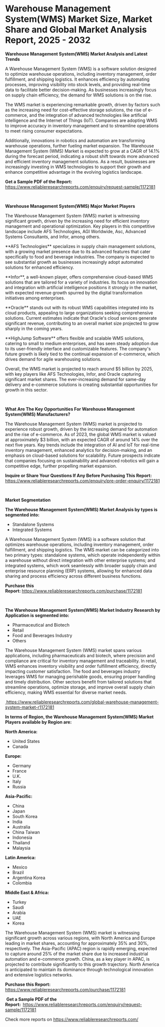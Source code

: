 <p><h1>Warehouse Management System(WMS) Market Size, Market Share and Global Market Analysis Report, 2025 - 2032</h1></p><p><strong>Warehouse Management System(WMS) Market Analysis and Latest Trends</strong></p>
<p><p>A Warehouse Management System (WMS) is a software solution designed to optimize warehouse operations, including inventory management, order fulfillment, and shipping logistics. It enhances efficiency by automating processes, improving visibility into stock levels, and providing real-time data to facilitate better decision-making. As businesses increasingly focus on supply chain efficiency, the demand for WMS solutions is on the rise.</p><p>The WMS market is experiencing remarkable growth, driven by factors such as the increasing need for cost-effective storage solutions, the rise of e-commerce, and the integration of advanced technologies like artificial intelligence and the Internet of Things (IoT). Companies are adopting WMS to improve accuracy in inventory management and to streamline operations to meet rising consumer expectations.</p><p>Additionally, innovations in robotics and automation are transforming warehouse operations, further fueling market expansion. The Warehouse Management System (WMS) Market is expected to grow at a CAGR of 14.1% during the forecast period, indicating a robust shift towards more advanced and efficient inventory management solutions. As a result, businesses are increasingly investing in WMS technologies to support their growth and enhance competitive advantage in the evolving logistics landscape.</p></p>
<p><strong>Get a Sample PDF of the Report:&nbsp;</strong> <a href="https://www.reliableresearchreports.com/enquiry/request-sample/1172181?utm_campaign=102&utm_medium=2&utm_source=Github&utm_content=ia&utm_term=11032025&utm_id=warehouse-management-systemwms">https://www.reliableresearchreports.com/enquiry/request-sample/1172181</a></p>
<p>&nbsp;</p>
<p><strong>Warehouse Management System(WMS) Major Market Players</strong></p>
<p><p>The Warehouse Management System (WMS) market is witnessing significant growth, driven by the increasing need for efficient inventory management and operational optimization. Key players in this competitive landscape include AFS Technologies, AGI Worldwide, Asc, Advanced Systems Consultants, and Infor, among others.</p><p>**AFS Technologies** specializes in supply chain management solutions, with a growing market presence due to its advanced features that cater specifically to food and beverage industries. The company is expected to see substantial growth as businesses increasingly adopt automated solutions for enhanced efficiency.</p><p>**Infor**, a well-known player, offers comprehensive cloud-based WMS solutions that are tailored for a variety of industries. Its focus on innovation and integration with artificial intelligence positions it strongly in the market, with expected revenue growth spurred by the digital transformation initiatives among enterprises.</p><p>**Oracle** stands out with its robust WMS capabilities integrated into its cloud products, appealing to large organizations seeking comprehensive solutions. Current estimates indicate that Oracle's cloud services generate significant revenue, contributing to an overall market size projected to grow sharply in the coming years.</p><p>**HighJump Software** offers flexible and scalable WMS solutions, catering to small to medium enterprises, and has seen steady adoption due to its user-friendly interface and customizable features. The company's future growth is likely tied to the continual expansion of e-commerce, which drives demand for agile warehousing solutions.</p><p>Overall, the WMS market is projected to reach around $5 billion by 2025, with key players like AFS Technologies, Infor, and Oracle capturing significant market shares. The ever-increasing demand for same-day delivery and e-commerce solutions is creating substantial opportunities for growth in this sector.</p></p>
<p>&nbsp;</p>
<p><strong>What Are The Key Opportunities For Warehouse Management System(WMS) Manufacturers?</strong></p>
<p><p>The Warehouse Management System (WMS) market is projected to experience robust growth, driven by the increasing demand for automation and the rise of e-commerce. As of 2023, the global WMS market is valued at approximately $3 billion, with an expected CAGR of around 14% over the next five years. Key trends include the integration of AI and IoT for real-time inventory management, enhanced analytics for decision-making, and an emphasis on cloud-based solutions for scalability. Future prospects indicate that companies focusing on sustainability and advanced robotics will gain a competitive edge, further propelling market expansion.</p></p>
<p><strong>Inquire or Share Your Questions If Any Before Purchasing This Report:</strong> <a href="https://www.reliableresearchreports.com/enquiry/pre-order-enquiry/1172181?utm_campaign=102&utm_medium=2&utm_source=Github&utm_content=ia&utm_term=11032025&utm_id=warehouse-management-systemwms">https://www.reliableresearchreports.com/enquiry/pre-order-enquiry/1172181</a></p>
<p>&nbsp;</p>
<p><strong>Market Segmentation</strong></p>
<p><strong>The Warehouse Management System(WMS) Market Analysis by types is segmented into:</strong></p>
<p><ul><li>Standalone Systems</li><li>Integrated Systems</li></ul></p>
<p><p>A Warehouse Management System (WMS) is a software solution that optimizes warehouse operations, including inventory management, order fulfillment, and shipping logistics. The WMS market can be categorized into two primary types: standalone systems, which operate independently within a warehouse without direct integration with other enterprise systems; and integrated systems, which work seamlessly with broader supply chain and enterprise resource planning (ERP) systems, allowing for enhanced data sharing and process efficiency across different business functions.</p></p>
<p><strong>Purchase this Report:&nbsp;</strong><a href="https://www.reliableresearchreports.com/purchase/1172181?utm_campaign=102&utm_medium=2&utm_source=Github&utm_content=ia&utm_term=11032025&utm_id=warehouse-management-systemwms">https://www.reliableresearchreports.com/purchase/1172181</a></p>
<p>&nbsp;</p>
<p><strong>The Warehouse Management System(WMS) Market Industry Research by Application is segmented into:</strong></p>
<p><ul><li>Pharmaceutical and Biotech</li><li>Retail</li><li>Food and Beverages Industry</li><li>Others</li></ul></p>
<p><p>The Warehouse Management System (WMS) market spans various applications, including pharmaceuticals and biotech, where precision and compliance are critical for inventory management and traceability. In retail, WMS enhances inventory visibility and order fulfillment efficiency, directly impacting customer satisfaction. The food and beverages industry leverages WMS for managing perishable goods, ensuring proper handling and timely distribution. Other sectors benefit from tailored solutions that streamline operations, optimize storage, and improve overall supply chain efficiency, making WMS essential for diverse market needs.</p></p>
<p><a href="https://www.reliableresearchreports.com/global-warehouse-management-system-market-r1172181?utm_campaign=102&utm_medium=2&utm_source=Github&utm_content=ia&utm_term=11032025&utm_id=warehouse-management-systemwms">&nbsp;https://www.reliableresearchreports.com/global-warehouse-management-system-market-r1172181</a></p>
<p><strong>In terms of Region, the Warehouse Management System(WMS) Market Players available by Region are:</strong></p>
<p>
    <p> <strong> North America: </strong>
        <ul>
            <li>United States</li>
            <li>Canada</li>
        </ul>
        </p> 
    <p> <strong> Europe: </strong>
        <ul>
            <li>Germany</li>
            <li>France</li>
            <li>U.K.</li>
            <li>Italy</li>
            <li>Russia</li>
        </ul>
        </p> 
    <p> <strong> Asia-Pacific: </strong>
        <ul>
            <li>China</li>
            <li>Japan</li>
            <li>South Korea</li>
            <li>India</li>
            <li>Australia</li>
            <li>China Taiwan</li>
            <li>Indonesia</li>
            <li>Thailand</li>
            <li>Malaysia</li>
        </ul>
        </p> 
    <p> <strong> Latin America: </strong>
        <ul>
            <li>Mexico</li>
            <li>Brazil</li>
            <li>Argentina Korea</li>
            <li>Colombia</li>
        </ul>
        </p> 
    <p> <strong> Middle East & Africa: </strong>
        <ul>
            <li>Turkey</li>
            <li>Saudi</li>
            <li>Arabia</li>
            <li>UAE</li>
            <li>Korea</li>
        </ul>
    </p>
    </p>
<p><p>The Warehouse Management System (WMS) market is witnessing significant growth across various regions, with North America and Europe leading in market shares, accounting for approximately 35% and 30%, respectively. The Asia-Pacific (APAC) region is rapidly emerging, expected to capture around 25% of the market share due to increased industrial automation and e-commerce growth. China, as a key player in APAC, is projected to contribute significantly to this growth trajectory. North America is anticipated to maintain its dominance through technological innovation and extensive logistics networks.</p></p>
<p><strong>Purchase this Report: </strong><a href="https://www.reliableresearchreports.com/purchase/1172181?utm_campaign=102&utm_medium=2&utm_source=Github&utm_content=ia&utm_term=11032025&utm_id=warehouse-management-systemwms">https://www.reliableresearchreports.com/purchase/1172181</a></p>
<p>&nbsp;<strong>Get a Sample PDF of the Report:&nbsp;&nbsp;</strong><a href="https://www.reliableresearchreports.com/enquiry/request-sample/1172181?utm_campaign=102&utm_medium=2&utm_source=Github&utm_content=ia&utm_term=11032025&utm_id=warehouse-management-systemwms">https://www.reliableresearchreports.com/enquiry/request-sample/1172181</a></p>
<p><strong></strong></p>
<p>Check more reports on <a href="https://www.reliableresearchreports.com/?utm_campaign=102&utm_medium=2&utm_source=Github&utm_content=ia&utm_term=11032025&utm_id=warehouse-management-systemwms">https://www.reliableresearchreports.com/</a></p>